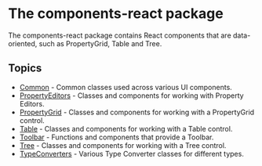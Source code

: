 # The components-react package

The components-react package contains React components that are data-oriented, such as PropertyGrid, Table and Tree.

## Topics

- [Common](./Common.md) - Common classes used across various UI components.
- [PropertyEditors](./PropertyEditors.md) - Classes and components for working with Property Editors.
- [PropertyGrid](./PropertyGrid.md) - Classes and components for working with a PropertyGrid control.
- [Table](./Table.md) - Classes and components for working with a Table control.
- [Toolbar](./Toolbar.md) - Functions and components that provide a Toolbar.
- [Tree](./Tree.md) - Classes and components for working with a Tree control.
- [TypeConverters](./TypeConverters.md) - Various Type Converter classes for different types.
